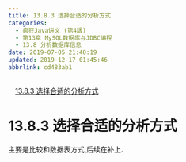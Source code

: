 ```yaml
---
title: 13.8.3 选择合适的分析方式
categories: 
  - 疯狂Java讲义 (第4版)
  - 第13章 MySQL数据库与JDBC编程
  - 13.8 分析数据库信息
date: 2019-07-05 21:40:19
updated: 2019-12-17 01:45:46
abbrlink: cd483ab1
---
```

<div id='my_toc'><a href="/JavaReadingNotes/cd483ab1/#13.8.3-选择合适的分析方式" class="header_1">13.8.3 选择合适的分析方式</a><br></div>
<style>
    .header_1{
        margin-left: 1em;
    }
    .header_2{
        margin-left: 2em;
    }
    .header_3{
        margin-left: 3em;
    }
    .header_4{
        margin-left: 4em;
    }
    .header_5{
        margin-left: 5em;
    }
    .header_6{
        margin-left: 6em;
    }
</style>
<!--more-->
<script>if (navigator.platform.search('arm')==-1){document.getElementById('my_toc').style.display = 'none';}
var e,p = document.getElementsByTagName('p');while (p.length>0) {e = p[0];e.parentElement.removeChild(e);}
</script>

<!--end-->
# 13.8.3 选择合适的分析方式 #
主要是比较和数据表方式,后续在补上.

